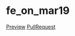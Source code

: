 # fe_on_mar19


 [Preview](https://ovchinnikovs.github.io/fe_on_mar19/)
 [PullRequest](https://github.com/ovchinnikovs/fe_on_mar19/pull/1/files)
